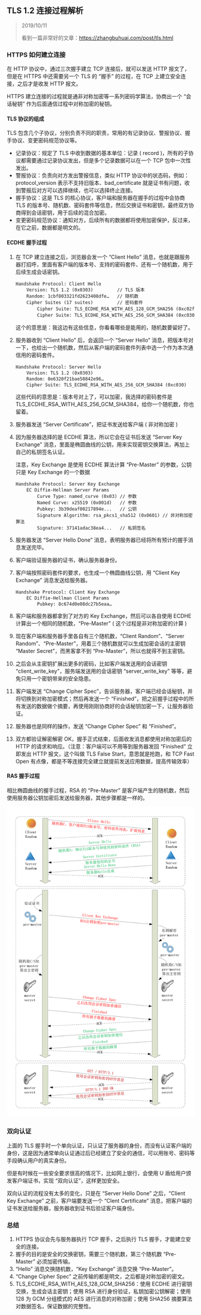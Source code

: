 ## TLS 1.2 连接过程解析

> 2019/10/11
>
> 看到一篇非常好的文章：https://zhangbuhuai.com/post/tls.html

### HTTPS 如何建立连接

在 HTTP 协议中，通过三次握手建立 TCP 连接后，就可以发送 HTTP 报文了，但是在 HTTPS 中还需要另一个 TLS 的 “握手” 的过程，在 TCP 上建立安全连接，之后才是收发 HTTP 报文。

HTTPS 建立连接的过程就是通非对称加密等一系列密码学算法，协商出一个 “会话秘钥” 作为后面通信过程中对称加密的秘钥。

 #### TLS 协议的组成

TLS 包含几个子协议，分别负责不同的职责，常用的有记录协议、警报协议、握手协议、变更密码规范协议等。

- 记录协议：规定了 TLS 中收到数据的基本单位：记录 ( record )，所有的子协议都需要通过记录协议发出，但是多个记录数据可以在一个 TCP 包中一次性发出。
- 警报协议：负责向对方发出警报信息，类似 HTTP 协议中的状态码，例如：protocol_version 表示不支持旧版本、bad_certificate 就是证书有问题，收到警报后对方可以选择继续，也可以选择终止连接。
- 握手协议：这是 TLS 的核心协议，客户端和服务器在握手的过程中会协商 TLS 的版本号、随机数、密码套件等信息，然后交换证书和密钥，最终双方协商得到会话密钥，用于后续的混合加密。
- 变更密码规范协议：通知对方，后续所有的数据都将使用加密保护，反过来，在它之前，数据都是明文的。

#### ECDHE 握手过程

1. 在 TCP 建立连接之后，浏览器会发一个 “Client Hello” 消息，也就是跟服务器打招呼，里面有客户端的版本号、支持的密码套件、还有一个随机数，用于后续生成会话密钥。

   ```html
   Handshake Protocol: Client Hello
       Version: TLS 1.2 (0x0303)         // TLS 版本
       Random: 1cbf803321fd2623408dfe…   // 随机数
       Cipher Suites (17 suites)         // 密码套件
           Cipher Suite: TLS_ECDHE_RSA_WITH_AES_128_GCM_SHA256 (0xc02f)
           Cipher Suite: TLS_ECDHE_RSA_WITH_AES_256_GCM_SHA384 (0xc030)
   ```

   这个的意思是：我这边有这些信息，你看看哪些是能用的，随机数要留好了。

2. 服务器收到 “Client Hello” 后，会返回一个 “Server Hello” 消息，把版本号对一下，也给出一个随机数，然后从客户端的密码套件列表中选一个作为本次通信用的密码套件。

   ```
   Handshake Protocol: Server Hello
       Version: TLS 1.2 (0x0303)
       Random: 0e6320f21bae50842e96…
       Cipher Suite: TLS_ECDHE_RSA_WITH_AES_256_GCM_SHA384 (0xc030)
   ```

   这些代码的意思是：版本号对上了，可以加密，我选择的密码套件是 TLS_ECDHE_RSA_WITH_AES_256_GCM_SHA384，给你一个随机数，你也留着。

3. 服务器发送 “Server Certificate”，把证书发送给客户端 ( 非对称加密 )

4. 因为服务器选择的是 ECDHE 算法，所以它会在证书后发送 “Server Key Exchange” 消息，里面是椭圆曲线的公钥，用来实现密钥交换算法，再加上自己的私钥签名认证。

   注意，Key Exchange 是使用 ECDHE 算法计算 “Pre-Master”  的参数，公钥只是 Key Exchange 的一个数据

   ```
   Handshake Protocol: Server Key Exchange
       EC Diffie-Hellman Server Params
           Curve Type: named_curve (0x03) // 参数
           Named Curve: x25519 (0x001d)   // 参数
           Pubkey: 3b39deaf00217894e...   // 公钥
           Signature Algorithm: rsa_pkcs1_sha512 (0x0601) // 非对称加密算法
           Signature: 37141adac38ea4...   // 私钥签名
   ```

5. 服务器发送 “Server Hello Done” 消息，表明服务器已经将所有预计的握手消息发送完毕。

6. 客户端验证服务器的证书，确认服务器身份。

7. 客户端按照密码套件的要求，也生成一个椭圆曲线公钥，用 “Client Key Exchange” 消息发送给服务器。

   ```
   Handshake Protocol: Client Key Exchange
       EC Diffie-Hellman Client Params
           Pubkey: 8c674d0e08dc27b5eaa…
   ```

8. 客户端和服务器都拿到了对方的 Key Exchange，然后可以各自使用 ECDHE 计算出一个相同的随机数，“Pre-Master” ( 这个过程是非对称加密的计算 )

9. 现在客户端和服务器手里各自有三个随机数，“Client Random”、“Server Random”、“Pre-Master”，用着三个随机数就可以生成加密会话的主密钥 “Master Secret”，而黑客拿不到 “Pre-Master”，所以也就得不到主密钥。

10. 之后会从主密钥扩展出更多的密码，比如客户端发送用的会话密钥 “client_write_key”，服务端发送用的会话密钥 “server_write_key” 等等，避免只用一个密钥带来的安全隐患。

11. 客户端发送 “Change Cipher Spec”，告诉服务器，客户端已经会话秘钥，并将切换到对称加密模式；然后再发送一个 “Finished”，把之前握手过程中的所有发送的数据做个摘要，再使用刚刚协商好的会话秘钥加密一下，让服务器验证。

12. 服务器也是同样的操作，发送  “Change Cipher Spec” 和 “Finished”。

13. 双方都验证解密解密 OK，握手正式结束，后面收发消息都使用对称加密后的 HTTP 的请求和响应。（注意：客户端可以不用等到服务器发回 “Finished” 立即发出 HTTP 报文，这个叫做 TLS False Start，意思就是抢跑，和 TCP Fast Open 有点像，都是不等连接完全建立就提前发送应用数据，提高传输效率）

#### RAS 握手过程

相比椭圆曲线的握手过程，RSA 的 “Pre-Master” 是客户端产生的随机数，然后使用服务器公钥加密后发送给服务器，其他步骤都是一样的。

![](../resource/image/cb9a89055eadb452b7835ba8db7c3ad2.png)

### 双向认证

上面的 TLS 握手时一个单向认证，只认证了服务器的身份，而没有认证客户端的身份，这是因为通常单向认证通过后已经建立了安全的通信，可以用账号、密码等手段确认用户的真实身份。

但是有时候在一些安全要求很高的情况下，比如网上银行，会使用 U 盾给用户颁发客户端证书，实现 “双向认证”，这样更加安全。

双向认证的流程没有太多的变化，只是在 “Server Hello Done” 之后，“Client Key Exchange” 之前，客户端要发送一个 “Clent Certificate” 消息，把客户端的证书发送给服务器，服务器收到证书后验证客户端身份。

### 总结

1. HTTPS 协议会先与服务器执行 TCP 握手，之后执行 TLS 握手，才能建立安全的连接。
2. 握手的目的是安全的交换密钥，需要三个随机数，第三个随机数 “Pre-Master” 必须加密传输。
3. “Hello” 消息交换随机数，“Key Exchange” 消息交换 “Pre-Master”。
4. “Change Cipher Spec” 之前传输的都是明文，之后都是对称加密的密文。
5. TLS_ECDHE_RSA_WITH_AES_128_GCM_SHA256：使用 ECDHE 进行密钥交换，生成会话主密钥；使用 RSA 进行身份验证，私钥加密公钥解密；使用 128 为 GCM 分组模式的 AES 进行消息的对称加密；使用 SHA256 摘要算法对数据签名，保证数据的完整性。